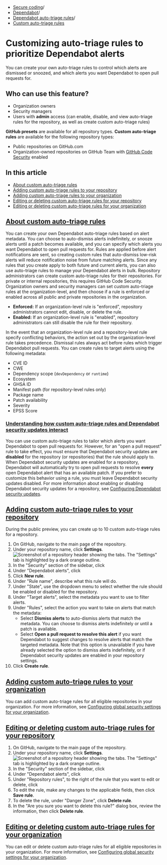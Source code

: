   * [Secure coding](https://docs.github.com/en/code-security "Secure coding")/
  * [Dependabot](https://docs.github.com/en/code-security/dependabot "Dependabot")/
  * [Dependabot auto-triage rules](https://docs.github.com/en/code-security/dependabot/dependabot-auto-triage-rules "Dependabot auto-triage rules")/
  * [Custom auto-triage rules](https://docs.github.com/en/code-security/dependabot/dependabot-auto-triage-rules/customizing-auto-triage-rules-to-prioritize-dependabot-alerts "Custom auto-triage rules")


# Customizing auto-triage rules to prioritize Dependabot alerts
You can create your own auto-triage rules to control which alerts are dismissed or snoozed, and which alerts you want Dependabot to open pull requests for.
## Who can use this feature?
  * Organization owners
  * Security managers
  * Users with **admin** access (can enable, disable, and view auto-triage rules for the repository, as well as create custom auto-triage rules)


**GitHub presets** are available for all repository types.
**Custom auto-triage rules** are available for the following repository types:
  * Public repositories on GitHub.com
  * Organization-owned repositories on GitHub Team with [GitHub Code Security](https://docs.github.com/en/get-started/learning-about-github/about-github-advanced-security) enabled


## In this article
  * [About custom auto-triage rules](https://docs.github.com/en/code-security/dependabot/dependabot-auto-triage-rules/customizing-auto-triage-rules-to-prioritize-dependabot-alerts#about-custom-auto-triage-rules)
  * [Adding custom auto-triage rules to your repository](https://docs.github.com/en/code-security/dependabot/dependabot-auto-triage-rules/customizing-auto-triage-rules-to-prioritize-dependabot-alerts#adding-custom-auto-triage-rules-to-your-repository)
  * [Adding custom auto-triage rules to your organization](https://docs.github.com/en/code-security/dependabot/dependabot-auto-triage-rules/customizing-auto-triage-rules-to-prioritize-dependabot-alerts#adding-custom-auto-triage-rules-to-your-organization)
  * [Editing or deleting custom auto-triage rules for your repository](https://docs.github.com/en/code-security/dependabot/dependabot-auto-triage-rules/customizing-auto-triage-rules-to-prioritize-dependabot-alerts#editing-or-deleting-custom-auto-triage-rules-for-your-repository)
  * [Editing or deleting custom auto-triage rules for your organization](https://docs.github.com/en/code-security/dependabot/dependabot-auto-triage-rules/customizing-auto-triage-rules-to-prioritize-dependabot-alerts#editing-or-deleting-custom-auto-triage-rules-for-your-organization)


## [About custom auto-triage rules](https://docs.github.com/en/code-security/dependabot/dependabot-auto-triage-rules/customizing-auto-triage-rules-to-prioritize-dependabot-alerts#about-custom-auto-triage-rules)
You can create your own Dependabot auto-triage rules based on alert metadata. You can choose to auto-dismiss alerts indefinitely, or snooze alerts until a patch becomes available, and you can specify which alerts you want Dependabot to open pull requests for. Rules are applied before alert notifications are sent, so creating custom rules that auto-dismiss low-risk alerts will reduce notification noise from future matching alerts.
Since any rules that you create apply to both future and current alerts, you can also use auto-triage rules to manage your Dependabot alerts in bulk.
Repository administrators can create custom auto-triage rules for their repositories. For private or internal repositories, this requires GitHub Code Security.
Organization owners and security managers can set custom auto-triage rules at the organization-level, and then choose if a rule is enforced or enabled across all public and private repositories in the organization.
  * **Enforced:** If an organization-level rule is "enforced", repository administrators cannot edit, disable, or delete the rule.
  * **Enabled:** If an organization-level rule is "enabled", repository administrators can still disable the rule for their repository.


In the event that an organization-level rule and a repository-level rule specify conflicting behaviors, the action set out by the organization-level rule takes precedence. Dismissal rules always act before rules which trigger Dependabot pull requests.
You can create rules to target alerts using the following metadata:
  * CVE ID
  * CWE
  * Dependency scope (`devDependency` or `runtime`)
  * Ecosystem
  * GHSA ID
  * Manifest path (for repository-level rules only)
  * Package name
  * Patch availability
  * Severity
  * EPSS Score


### [Understanding how custom auto-triage rules and Dependabot security updates interact](https://docs.github.com/en/code-security/dependabot/dependabot-auto-triage-rules/customizing-auto-triage-rules-to-prioritize-dependabot-alerts#understanding-how-custom-auto-triage-rules-and-dependabot-security-updates-interact)
You can use custom auto-triage rules to tailor which alerts you want Dependabot to open pull requests for. However, for an "open a pull request" rule to take effect, you must ensure that Dependabot security updates are **disabled** for the repository (or repositories) that the rule should apply to.
When Dependabot security updates are enabled for a repository, Dependabot will automatically try to open pull requests to resolve **every** open Dependabot alert that has an available patch. If you prefer to customize this behavior using a rule, you must leave Dependabot security updates disabled.
For more information about enabling or disabling Dependabot security updates for a repository, see [Configuring Dependabot security updates](https://docs.github.com/en/code-security/dependabot/dependabot-security-updates/configuring-dependabot-security-updates#managing-dependabot-security-updates-for-your-repositories).
## [Adding custom auto-triage rules to your repository](https://docs.github.com/en/code-security/dependabot/dependabot-auto-triage-rules/customizing-auto-triage-rules-to-prioritize-dependabot-alerts#adding-custom-auto-triage-rules-to-your-repository)
During the public preview, you can create up to 10 custom auto-triage rules for a repository.
  1. On GitHub, navigate to the main page of the repository.
  2. Under your repository name, click **Settings**.
![Screenshot of a repository header showing the tabs. The "Settings" tab is highlighted by a dark orange outline.](https://docs.github.com/assets/cb-28260/images/help/repository/repo-actions-settings.png)
  3. In the "Security" section of the sidebar, click 
  4. Under "Dependabot alerts", click 
  5. Click **New rule**.
  6. Under "Rule name", describe what this rule will do.
  7. Under "State", use the dropdown menu to select whether the rule should be enabled or disabled for the repository.
  8. Under "Target alerts", select the metadata you want to use to filter alerts.
  9. Under "Rules", select the action you want to take on alerts that match the metadata:
     * Select **Dismiss alerts** to auto-dismiss alerts that match the metadata. You can choose to dismiss alerts indefinitely or until a patch is available.
     * Select **Open a pull request to resolve this alert** if you want Dependabot to suggest changes to resolve alerts that match the targeted metadata. Note that this option is unavailable if you have already selected the option to dismiss alerts indefinitely, or if Dependabot security updates are enabled in your repository settings.
  10. Click **Create rule**.


## [Adding custom auto-triage rules to your organization](https://docs.github.com/en/code-security/dependabot/dependabot-auto-triage-rules/customizing-auto-triage-rules-to-prioritize-dependabot-alerts#adding-custom-auto-triage-rules-to-your-organization)
You can add custom auto-triage rules for all eligible repositories in your organization. For more information, see [Configuring global security settings for your organization](https://docs.github.com/en/code-security/securing-your-organization/enabling-security-features-in-your-organization/configuring-global-security-settings-for-your-organization#creating-and-managing-dependabot-auto-triage-rules).
## [Editing or deleting custom auto-triage rules for your repository](https://docs.github.com/en/code-security/dependabot/dependabot-auto-triage-rules/customizing-auto-triage-rules-to-prioritize-dependabot-alerts#editing-or-deleting-custom-auto-triage-rules-for-your-repository)
  1. On GitHub, navigate to the main page of the repository.
  2. Under your repository name, click **Settings**.
![Screenshot of a repository header showing the tabs. The "Settings" tab is highlighted by a dark orange outline.](https://docs.github.com/assets/cb-28260/images/help/repository/repo-actions-settings.png)
  3. In the "Security" section of the sidebar, click 
  4. Under "Dependabot alerts", click 
  5. Under "Repository rules", to the right of the rule that you want to edit or delete, click 
  6. To edit the rule, make any changes to the applicable fields, then click **Save rule**.
  7. To delete the rule, under "Danger Zone", click **Delete rule**.
  8. In the "Are you sure you want to delete this rule?" dialog box, review the information, then click **Delete rule**.


## [Editing or deleting custom auto-triage rules for your organization](https://docs.github.com/en/code-security/dependabot/dependabot-auto-triage-rules/customizing-auto-triage-rules-to-prioritize-dependabot-alerts#editing-or-deleting-custom-auto-triage-rules-for-your-organization)
You can edit or delete custom auto-triage rules for all eligible repositories in your organization. For more information, see [Configuring global security settings for your organization](https://docs.github.com/en/code-security/securing-your-organization/enabling-security-features-in-your-organization/configuring-global-security-settings-for-your-organization#creating-and-managing-dependabot-auto-triage-rules).
